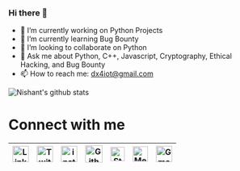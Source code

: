 ### Hi there 👋

<!--
**dx4iot/dx4iot** is a ✨ _special_ ✨ repository because its `README.md` (this file) appears on your GitHub profile. -->

- 🔭 I’m currently working on Python Projects
- 🌱 I’m currently learning Bug Bounty
- 👯 I’m looking to collaborate on Python
- 💬 Ask me about Python, C++, Javascript, Cryptography, Ethical Hacking, and Bug Bounty
- 📫 How to reach me: dx4iot@gmail.com


![Nishant's github stats](https://github-readme-stats.vercel.app/api?username=dx4iot&show_icons=true&hide_border=true)

# Connect with me
| [<img src="https://uxwing.com/wp-content/themes/uxwing/download/10-brands-and-social-media/linkedin-square-color.svg" alt="Linkedin Logo" width="32">](https://www.linkedin.com/in/dx4iot/) | [<img src="https://cdn.svgporn.com/logos/twitter.svg" alt="Twitter Logo" width="32">](https://twitter.com/dx4iot) | [<img src="https://uxwing.com/wp-content/themes/uxwing/download/10-brands-and-social-media/instagram-square-color.svg" alt="instagram logo" width="32">](https://www.instagram.com/dx4iot/)| [<img src="https://cdn.svgporn.com/logos/github-icon.svg" alt="Github logo" width="34">](https://github.com/dx4iot) | [<img src="https://cdn.svgporn.com/logos/stackoverflow-icon.svg" alt="Stackoverflow Logo" width="28">](https://stackoverflow.com/users/13324078/dx4iot) | [<img src="https://cdn.svgporn.com/logos/medium.svg" alt="Medium Logo" width="30">](https://medium.com/@dx4iot) | [<img src="https://cdn.svgporn.com/logos/google-gmail.svg" alt="Gmail logo" height="32">](mailto:dx4iot@gmail.com)
|:---:|:---:|:---:|:---:|:---:|:---:|:---:|
